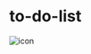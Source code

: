 # to-do-list
![icon](https://github.com/Divyait2003/to-do-list/assets/111676789/1742e934-9e0b-4e68-abae-ea929b50b3b0)
